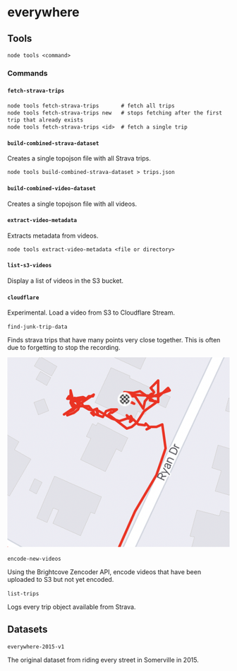 # everywhere

## Tools

```
node tools <command>
```

### Commands

#### `fetch-strava-trips`

```shell
node tools fetch-strava-trips       # fetch all trips
node tools fetch-strava-trips new   # stops fetching after the first trip that already exists
node tools fetch-strava-trips <id>  # fetch a single trip
```

#### `build-combined-strava-dataset`

Creates a single topojson file with all Strava trips.

```shell
node tools build-combined-strava-dataset > trips.json
```

#### `build-combined-video-dataset`

Creates a single topojson file with all videos.

#### `extract-video-metadata`

Extracts metadata from videos.

```shell
node tools extract-video-metadata <file or directory>
```

#### `list-s3-videos`

Display a list of videos in the S3 bucket.

#### `cloudflare`

Experimental. Load a video from S3 to Cloudflare Stream.

`find-junk-trip-data`

Finds strava trips that have many points very close together. This is often due to forgetting to stop the recording.

![forgot](docs/forgot-to-stop-trip.png)

`encode-new-videos`

Using the Brightcove Zencoder API, encode videos that have been uploaded to S3 but not yet encoded.

`list-trips`

Logs every trip object available from Strava.

## Datasets

`everywhere-2015-v1`

The original dataset from riding every street in Somerville in 2015.

